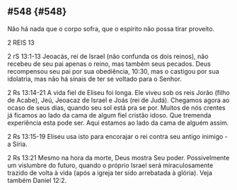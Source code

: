 ## #548 {#548}

Não há nada que o corpo sofra, que o espírito não possa tirar proveito.

2 REIS 13

2 rS 13:1-13 Jeoacás, rei de Israel (não confunda os dois reinos), não recebeu de seu pai apenas o reino, mas também seus pecados. Deus recompensou seu pai por sua obediência, 10:30, mas o castigou por sua idolatria, mas não há sinais de ter se voltado para o Senhor.

2 Rs 13:14-21 A vida fiel de Eliseu foi longa. Ele viveu sob os reis Jorão (filho de Acabe), Jeú, Jeoacaz de Israel e Joás (rei de Judá). Chegamos agora ao ocaso de seus dias, quando seu sol está pra se por. Muitos de nós crentes já ficamos ao lado da cama de algum fiel cristão idoso. Que tremenda experiência esta pode ser. Aqui estamos ao lado da cama de alguém assim.

2 Rs 13:15-19 Eliseu usa isto para encorajar o rei contra seu antigo inimigo - a Síria.

2 Rs 13:21 Mesmo na hora da morte, Deus mostra Seu poder. Possivelmente um vislumbre do futuro, quando o próprio Israel será miraculosamente trazido de volta à vida (após a igreja ter sido arrebatada à glória). Veja também Daniel 12:2.